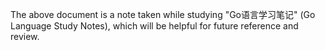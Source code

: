 The above document is a note taken while studying "Go语言学习笔记" (Go Language Study Notes), which will be helpful for future reference and review.
